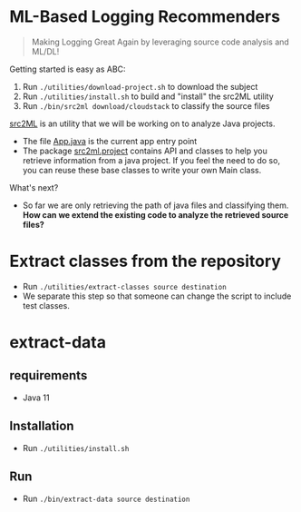# ML-Based Logging Recommenders
> Making Logging Great Again by leveraging source code analysis and ML/DL!

Getting started is easy as ABC:
1. Run `./utilities/download-project.sh` to download the subject
2. Run `./utilities/install.sh` to build and "install" the src2ML utility
3. Run `./bin/src2ml download/cloudstack` to classify the source files

[src2ML](src2ML) is an utility that we will be working on to analyze Java projects.
* The file [App.java](src2ML/src/main/java/nl/tudelft/ewi/se/src2ml/App.java) is the current app entry point
* The package [src2ml.project](src2ML/src/main/java/nl/tudelft/ewi/se/src2ml/project) contains API and
  classes to help you retrieve information from a java project.
  If you feel the need to do so, you can reuse these base classes to write your own Main class.

What's next?
* So far we are only retrieving the path of java files and classifying them.
  **How can we extend the existing code to analyze the retrieved source files?**


# Extract classes from the repository
- Run `./utilities/extract-classes source destination`
- We separate this step so that someone can change the script to include test classes. 

# extract-data 

## requirements
- Java 11

## Installation
- Run `./utilities/install.sh`

## Run
- Run `./bin/extract-data source destination`
